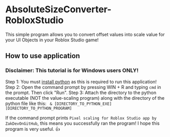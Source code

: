 # AbsoluteSizeConverter-RobloxStudio
This simple program allows you to convert offset values into scale value for your UI Objects in your Roblox Studio game!
## How to use application
### Disclaimer: This tutorial is for Windows users ONLY!
Step 1: You must [install python](https://www.python.org/downloads/release/python-3131/) as this is required to run this application!
Step 2: Open the command prompt by pressing WIN + R and typing `cmd` in the prompt. Then click "Run".
Step 3: Attach the directory to the python executable (NOT the value-scaling program) along with the directory of the python file like this: ` & [DIRECTORY_TO_PYTHON_EXE] [DIRECTORY_TO_PYTHON_PROGRAM]`

If the command prompt prints `Pixel scaling for Roblox Studio app by ZakDevOnGitHub`, this means you successfully ran the program! I hope this program is very useful. 👍

